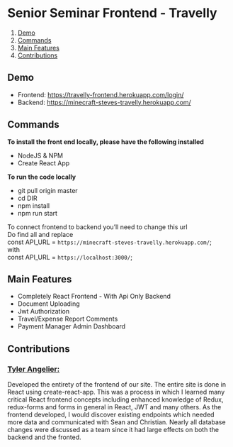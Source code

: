 # Senior Seminar Frontend - Travelly

1. [Demo](#demo)
2. [Commands](#Commands)
3. [Main Features](#Main-features)
4. [Contributions](#Contributions)

## Demo

- Frontend: https://travelly-frontend.herokuapp.com/login/
- Backend: https://minecraft-steves-travelly.herokuapp.com/

## Commands

**To install the front end locally, please have the following installed**

- NodeJS & NPM
- Create React App

**To run the code locally**

- git pull origin master
- cd DIR
- npm install
- npm run start

To connect frontend to backend you’ll need to change this url
<br> 
Do find all and replace
<br>
const API_URL = `https://minecraft-steves-travelly.herokuapp.com/`;
<br>
with
<br>
const API_URL = `https://localhost:3000/`;


## Main Features

- Completely React Frontend - With Api Only Backend
- Document Uploading
- Jwt Authorization
- Travel/Expense Report Comments
- Payment Manager Admin Dashboard

## Contributions

### <ins> Tyler Angelier: </ins>

Developed the entirety of the frontend of our site. The entire site is done in React using create-react-app. This was a process in which I learned many critical React frontend concepts including enhanced knowledge of Redux, redux-forms and forms in general in React, JWT and many others. As the frontend developed, I would discover existing endpoints which needed more data and communicated with Sean and Christian. Nearly all database changes were discussed as a team since it had large effects on both the backend and the fronted.
